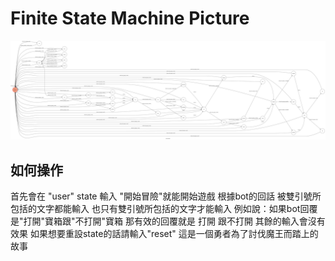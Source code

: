 # Finite State Machine Picture
![](https://github.com/rainfallman/Tosproject/blob/master/fsm.png)

## 如何操作
首先會在 "user" state
輸入 "開始冒險"就能開始遊戲
根據bot的回話 被雙引號所包括的文字都能輸入 也只有雙引號所包括的文字才能輸入
例如說：如果bot回覆是"打開"寶箱跟"不打開"寶箱
那有效的回覆就是 打開 跟不打開 其餘的輸入會沒有效果
如果想要重設state的話請輸入"reset"
這是一個勇者為了討伐魔王而踏上的故事
